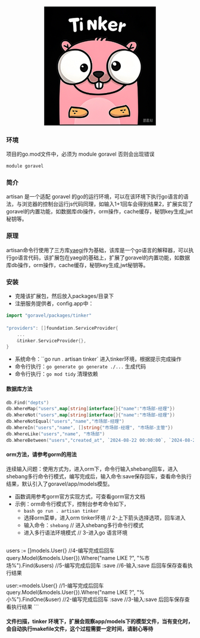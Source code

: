 <p align="center">
  <img src="https://github.com/hulutech-web/tinker/blob/master/images/logo.png?raw=true" width="300" />
</p>

### 环境
项目的go.mod文件中，必须为 module goravel 否则会出现错误
```go
module goravel
```
### 简介
artisan 是一个适配 goravel 的go的运行环境，可以在该环境下执行go语言的语法，与浏览器的控制台运行js代码同理，如输入1+1回车会得到结果2，扩展实现了goravel的内置功能，如数据库db操作，orm操作，cache缓存，秘钥key生成,jwt秘钥等。

### 原理
artisan命令行使用了三方库[yaegi](https://github.com/traefik/yaegi)作为基础，该库是一个go语言的解释器，可以执行go语言代码，该扩展包在yaegi的基础上，扩展了goravel的内置功能，如数据库db操作，orm操作，cache缓存，秘钥key生成,jwt秘钥等。

### 安装
- 克隆该扩展包，然后放入packages/目录下
- 注册服务提供者，config.app中：
```go
import "goravel/packages/tinker"

"providers": []foundation.ServiceProvider{ 
	... 
	&tinker.ServiceProvider{}, 
}
```
- 系统命令：``go run . artisan tinker` 进入tinker环境，根据提示完成操作
- 命令行执行：``go generate go generate ./...`` 生成代码
- 命令行执行：``go mod tidy`` 清理依赖

#### 数据库方法
```go
db.Find("depts")
db.WhereMap("users",map[string]interface{}{"name":"市场部-经理"})
db.WhereNot("users",map[string]interface{}{"name":"市场部-经理"})
db.WhereNotEqual("users","name","市场部-经理")
db.WhereIn("users","name", []string{"市场部-经理", "市场部-主管"})
db.WhereLike("users","name", "市场部")
db.WhereBetween("users","created_at", `2024-08-22 00:00:00`, `2024-08-23 23:59:59`)
```
#### orm方法，请参考gorm的用法
连续输入问题：使用方式为，进入orm下，命令行输入shebang回车，进入shebang多行命令行模式，编写完成后，输入命令:save保存回车，查看命令执行结果，默认引入了goravel/app/models模型。
- 函数调用参考gorm官方实现方式，可查看gorm官方文档
- 示例：orm命令行模式下，控制台参考命令如下，
  - ``bash go run . artisan tinker``
  - 选择orm菜单，进入orm tinker环境 // 2-上下箭头选择选项，回车进入
  - 输入命令：``shebang`` // 进入shebang多行命令行模式
  - 进入多行语法环境模式 // 3-进入go 语言环境
    ```go
users := []models.User{} //4-编写完成后回车
query.Model(&models.User{}).Where("name LIKE ?", "%市场%").Find(&users) //5-编写完成后回车
:save //6-输入:save 后回车保存查看执行结果

user:=models.User{}  //1-编写完成后回车
query.Model(&models.User{}).Where("name LIKE ?", "%小%").FindOne(&user) //2-编写完成后回车
:save //3-输入:save 后回车保存查看执行结果
    ``` 
#### 文件扫描，tinker 环境下，扩展会观察app/models下的模型文件，当有变化时，会自动执行makefile文件，这个过程需要一定时间，请耐心等待